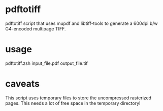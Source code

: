 pdftotiff
=========

pdftotiff script that uses mupdf and libtiff-tools
to generate a 600dpi b/w G4-encoded multipage TIFF.

usage
========

pdftotiff.zsh input_file.pdf output_file.tif


caveats
========

This script uses temporary files to store the
uncompressed rasterized pages. This needs a lot
of free space in the temporary directory!
